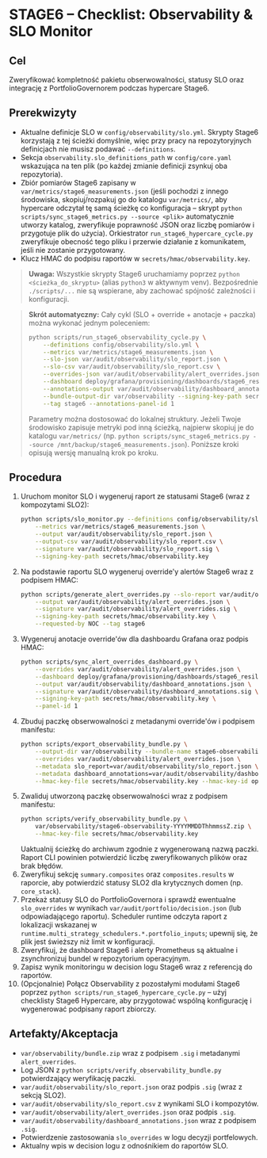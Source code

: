 # STAGE6 – Checklist: Observability & SLO Monitor

## Cel
Zweryfikować kompletność pakietu obserwowalności, statusy SLO oraz integrację z
PortfolioGovernorem podczas hypercare Stage6.

## Prerekwizyty
- Aktualne definicje SLO w `config/observability/slo.yml`.
  Skrypty Stage6 korzystają z tej ścieżki domyślnie, więc przy pracy na repozytoryjnych definicjach nie musisz podawać `--definitions`.
- Sekcja `observability.slo_definitions_path` w `config/core.yaml` wskazująca na ten plik (po każdej zmianie definicji zsynkuj oba repozytoria).
- Zbiór pomiarów Stage6 zapisany w `var/metrics/stage6_measurements.json`
  (jeśli pochodzi z innego środowiska, skopiuj/rozpakuj go do katalogu
  `var/metrics/`, aby hypercare odczytał tę samą ścieżkę co konfiguracja –
  skrypt `python scripts/sync_stage6_metrics.py --source <plik>` automatycznie
  utworzy katalog, zweryfikuje poprawność JSON oraz liczbę pomiarów i
  przygotuje plik do użycia). Orkiestrator
  `run_stage6_hypercare_cycle.py` zweryfikuje obecność tego pliku i przerwie
  działanie z komunikatem, jeśli nie zostanie przygotowany.
- Klucz HMAC do podpisu raportów w `secrets/hmac/observability.key`.

> **Uwaga:** Wszystkie skrypty Stage6 uruchamiamy poprzez `python <ścieżka_do_skryptu>` (alias `python3` w aktywnym venv). Bezpośrednie `./scripts/...` nie są wspierane, aby zachować spójność zależności i konfiguracji.

> **Skrót automatyczny:** Cały cykl (SLO + override + anotacje + paczka) można
> wykonać jednym poleceniem:
> ```bash
> python scripts/run_stage6_observability_cycle.py \
>     --definitions config/observability/slo.yml \
>     --metrics var/metrics/stage6_measurements.json \
>     --slo-json var/audit/observability/slo_report.json \
>     --slo-csv var/audit/observability/slo_report.csv \
>     --overrides-json var/audit/observability/alert_overrides.json \
>     --dashboard deploy/grafana/provisioning/dashboards/stage6_resilience_operations.json \
>     --annotations-output var/audit/observability/dashboard_annotations.json \
>     --bundle-output-dir var/observability --signing-key-path secrets/hmac/observability.key \
>     --tag stage6 --annotations-panel-id 1
> ```
> Parametry można dostosować do lokalnej struktury. Jeżeli Twoje środowisko
> zapisuje metryki pod inną ścieżką, najpierw skopiuj je do katalogu
> `var/metrics/` (np. `python scripts/sync_stage6_metrics.py --source /mnt/backup/stage6_measurements.json`).
> Poniższe kroki opisują wersję manualną krok po kroku.

## Procedura
1. Uruchom monitor SLO i wygeneruj raport ze statusami Stage6 (wraz z
   kompozytami SLO2):
   ```bash
   python scripts/slo_monitor.py --definitions config/observability/slo.yml \
       --metrics var/metrics/stage6_measurements.json \
       --output var/audit/observability/slo_report.json \
       --output-csv var/audit/observability/slo_report.csv \
       --signature var/audit/observability/slo_report.sig \
       --signing-key-path secrets/hmac/observability.key
   ```
2. Na podstawie raportu SLO wygeneruj override'y alertów Stage6 wraz z podpisem HMAC:
   ```bash
   python scripts/generate_alert_overrides.py --slo-report var/audit/observability/slo_report.json \
       --output var/audit/observability/alert_overrides.json \
       --signature var/audit/observability/alert_overrides.sig \
       --signing-key-path secrets/hmac/observability.key \
       --requested-by NOC --tag stage6
   ```
3. Wygeneruj anotacje override'ów dla dashboardu Grafana oraz podpis HMAC:
   ```bash
   python scripts/sync_alert_overrides_dashboard.py \
       --overrides var/audit/observability/alert_overrides.json \
       --dashboard deploy/grafana/provisioning/dashboards/stage6_resilience_operations.json \
       --output var/audit/observability/dashboard_annotations.json \
       --signature var/audit/observability/dashboard_annotations.sig \
       --signing-key-path secrets/hmac/observability.key \
       --panel-id 1
   ```
4. Zbuduj paczkę obserwowalności z metadanymi override'ów i podpisem manifestu:
   ```bash
   python scripts/export_observability_bundle.py \
       --output-dir var/observability --bundle-name stage6-observability \
       --overrides var/audit/observability/alert_overrides.json \
       --metadata slo_report=var/audit/observability/slo_report.json \
       --metadata dashboard_annotations=var/audit/observability/dashboard_annotations.json \
       --hmac-key-file secrets/hmac/observability.key --hmac-key-id ops-stage6
   ```
5. Zwaliduj utworzoną paczkę obserwowalności wraz z podpisem manifestu:
   ```bash
   python scripts/verify_observability_bundle.py \
       var/observability/stage6-observability-YYYYMMDDThhmmssZ.zip \
       --hmac-key-file secrets/hmac/observability.key
   ```
   Uaktualnij ścieżkę do archiwum zgodnie z wygenerowaną nazwą paczki. Raport
   CLI powinien potwierdzić liczbę zweryfikowanych plików oraz brak błędów.
6. Zweryfikuj sekcję `summary.composites` oraz `composites.results` w raporcie,
   aby potwierdzić statusy SLO2 dla krytycznych domen (np. `core_stack`).
7. Przekaż statusy SLO do PortfolioGovernora i sprawdź ewentualne `slo_overrides`
   w wynikach `var/audit/portfolio/decision.json` (lub odpowiadającego raportu).
   Scheduler runtime odczyta raport z lokalizacji wskazanej w
   `runtime.multi_strategy_schedulers.*.portfolio_inputs`; upewnij się, że plik
   jest świeższy niż limit w konfiguracji.
8. Zweryfikuj, że dashboard Stage6 i alerty Prometheus są aktualne i zsynchronizuj
   bundel w repozytorium operacyjnym.
9. Zapisz wynik monitoringu w decision logu Stage6 wraz z referencją do raportów.
10. (Opcjonalnie) Połącz Observability z pozostałymi modułami Stage6 poprzez
    `python scripts/run_stage6_hypercare_cycle.py` – użyj checklisty Stage6 Hypercare, aby
    przygotować wspólną konfigurację i wygenerować podpisany raport zbiorczy.

## Artefakty/Akceptacja
- `var/observability/bundle.zip` wraz z podpisem `.sig` i metadanymi `alert_overrides`.
- Log JSON z `python scripts/verify_observability_bundle.py` potwierdzający weryfikację paczki.
- `var/audit/observability/slo_report.json` oraz podpis `.sig` (wraz z sekcją SLO2).
- `var/audit/observability/slo_report.csv` z wynikami SLO i kompozytów.
- `var/audit/observability/alert_overrides.json` oraz podpis `.sig`.
- `var/audit/observability/dashboard_annotations.json` wraz z podpisem `.sig`.
- Potwierdzenie zastosowania `slo_overrides` w logu decyzji portfelowych.
- Aktualny wpis w decision logu z odnośnikiem do raportów SLO.

